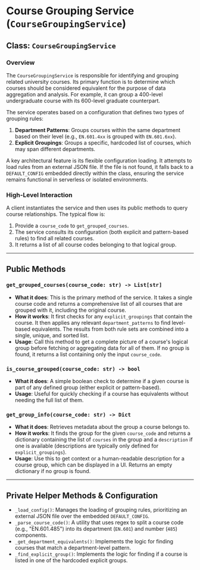 # Course Grouping Service (`CourseGroupingService`)

## Class: `CourseGroupingService`

### Overview

The `CourseGroupingService` is responsible for identifying and grouping related university courses. Its primary function is to determine which courses should be considered equivalent for the purpose of data aggregation and analysis. For example, it can group a 400-level undergraduate course with its 600-level graduate counterpart.

The service operates based on a configuration that defines two types of grouping rules:
1.  **Department Patterns**: Groups courses within the same department based on their level (e.g., `EN.601.4xx` is grouped with `EN.601.6xx`).
2.  **Explicit Groupings**: Groups a specific, hardcoded list of courses, which may span different departments.

A key architectural feature is its flexible configuration loading. It attempts to load rules from an external JSON file. If the file is not found, it falls back to a `DEFAULT_CONFIG` embedded directly within the class, ensuring the service remains functional in serverless or isolated environments.

### High-Level Interaction

A client instantiates the service and then uses its public methods to query course relationships. The typical flow is:
1.  Provide a `course_code` to `get_grouped_courses`.
2.  The service consults its configuration (both explicit and pattern-based rules) to find all related courses.
3.  It returns a list of all course codes belonging to that logical group.

---

## Public Methods

### `get_grouped_courses(course_code: str) -> List[str]`

-   **What it does**: This is the primary method of the service. It takes a single course code and returns a comprehensive list of all courses that are grouped with it, including the original course.
-   **How it works**: It first checks for any `explicit_groupings` that contain the course. It then applies any relevant `department_patterns` to find level-based equivalents. The results from both rule sets are combined into a single, unique, and sorted list.
-   **Usage**: Call this method to get a complete picture of a course's logical group before fetching or aggregating data for all of them. If no group is found, it returns a list containing only the input `course_code`.

### `is_course_grouped(course_code: str) -> bool`

-   **What it does**: A simple boolean check to determine if a given course is part of any defined group (either explicit or pattern-based).
-   **Usage**: Useful for quickly checking if a course has equivalents without needing the full list of them.

### `get_group_info(course_code: str) -> Dict`

-   **What it does**: Retrieves metadata about the group a course belongs to.
-   **How it works**: It finds the group for the given `course_code` and returns a dictionary containing the list of `courses` in the group and a `description` if one is available (descriptions are typically only defined for `explicit_groupings`).
-   **Usage**: Use this to get context or a human-readable description for a course group, which can be displayed in a UI. Returns an empty dictionary if no group is found.

---

## Private Helper Methods & Configuration

-   `_load_config()`: Manages the loading of grouping rules, prioritizing an external JSON file over the embedded `DEFAULT_CONFIG`.
-   `_parse_course_code()`: A utility that uses regex to split a course code (e.g., "EN.601.485") into its department (`EN.601`) and number (`485`) components.
-   `_get_department_equivalents()`: Implements the logic for finding courses that match a department-level pattern.
-   `_find_explicit_group()`: Implements the logic for finding if a course is listed in one of the hardcoded explicit groups.
